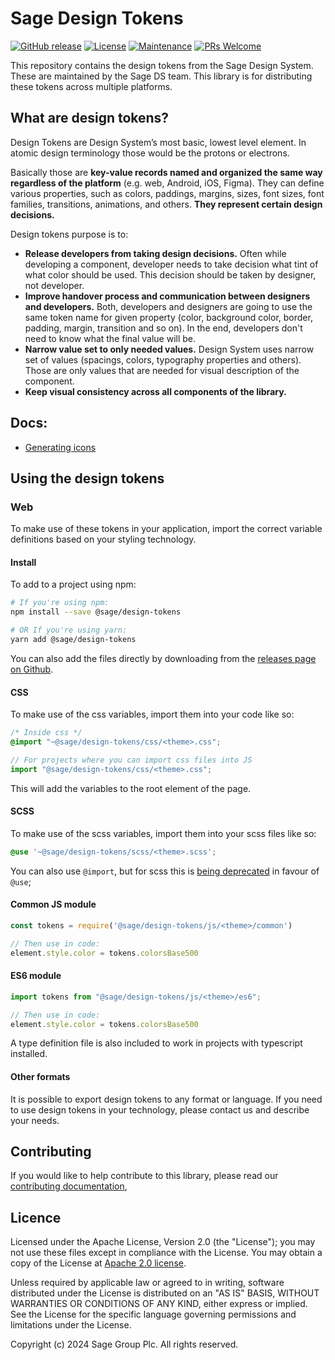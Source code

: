 # Sage Design Tokens

[![GitHub release](https://img.shields.io/github/release/Sage/design-tokens.svg)](https://GitHub.com/Sage/design-tokens/releases/)
[![License](https://img.shields.io/badge/License-Apache%202.0-blue.svg)](https://opensource.org/licenses/Apache-2.0)
[![Maintenance](https://img.shields.io/badge/Maintained%3F-yes-green.svg)](https://GitHub.com/Sage/design-tokens/graphs/commit-activity)
[![PRs Welcome](https://img.shields.io/badge/PRs-welcome-brightgreen.svg?style=flat-square)](http://makeapullrequest.com)

This repository contains the design tokens from the Sage Design System. These are maintained by the Sage DS team. This library is for distributing these tokens across multiple platforms.

## What are design tokens?

Design Tokens are Design System’s most basic, lowest level element. In atomic design terminology those would be the protons or electrons.

Basically those are **key-value records named and organized the same way regardless of the platform** (e.g. web, Android, iOS, Figma). They can define various properties, such as colors, paddings, margins, sizes, font sizes, font families, transitions, animations, and others. **They represent certain design decisions.**

Design tokens purpose is to:
- **Release developers from taking design decisions.** Often while developing a component, developer needs to take decision what tint of what color should be used. This decision should be taken by designer, not developer.
- **Improve handover process and communication between designers and developers.** Both, developers and designers are going to use the same token name for given property (color, background color, border, padding, margin, transition and so on). In the end, developers don't need to know what the final value will be.
- **Narrow value set to only needed values.** Design System uses narrow set of values (spacings, colors, typography properties and others). Those are only values that are needed for visual description of the component.
- **Keep visual consistency across all components of the library.**

## Docs:
- [Generating icons](./docs/icons.md)

## Using the design tokens

### Web

To make use of these tokens in your application, import the correct variable definitions based on your styling technology.

#### Install

To add to a project using npm:

```bash
# If you're using npm:
npm install --save @sage/design-tokens

# OR If you're using yarn:
yarn add @sage/design-tokens
```

You can also add the files directly by downloading from the [releases page on Github](https://github.com/Sage/design-tokens/releases).

#### CSS

To make use of the css variables, import them into your code like so:

```css
/* Inside css */
@import "~@sage/design-tokens/css/<theme>.css";
```

```js
// For projects where you can import css files into JS
import "@sage/design-tokens/css/<theme>.css";
```

This will add the variables to the root element of the page.

#### SCSS

To make use of the scss variables, import them into your scss files like so:

```scss
@use '~@sage/design-tokens/scss/<theme>.scss';
```

You can also use `@import`, but for scss this is [being deprecated](https://sass-lang.com/documentation/at-rules/import) in favour of `@use`;

#### Common JS module

```js
const tokens = require('@sage/design-tokens/js/<theme>/common')

// Then use in code:
element.style.color = tokens.colorsBase500
```

#### ES6 module

```js
import tokens from "@sage/design-tokens/js/<theme>/es6";

// Then use in code:
element.style.color = tokens.colorsBase500
```

A type definition file is also included to work in projects with typescript installed.

#### Other formats

It is possible to export design tokens to any format or language. If you need to use design tokens in your technology, please contact us and describe your needs.

## Contributing

If you would like to help contribute to this library, please read our [contributing documentation](./docs/CONTRIBUTING.md),

## Licence

Licensed under the Apache License, Version 2.0 (the "License");
you may not use these files except in compliance with the License.
You may obtain a copy of the License at [Apache 2.0 license](./license).

Unless required by applicable law or agreed to in writing, software
distributed under the License is distributed on an "AS IS" BASIS,
WITHOUT WARRANTIES OR CONDITIONS OF ANY KIND, either express or implied.
See the License for the specific language governing permissions and
limitations under the License.

Copyright (c) 2024 Sage Group Plc. All rights reserved.
